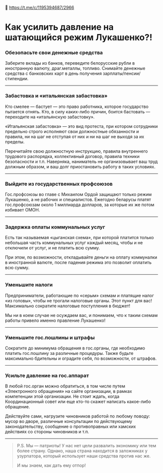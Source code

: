 🔗 https://t.me/c/1195394687/2966
 
# Как усилить давление на шатающийся режим Лукашенко?!

### Обезопасьте свои денежные средства
Заберите вклады из банков, переведите белорусские рубли в иностранную валюту, драг.металлы, топливо. 
Снимайте денежные средства с банковских карт в день получения зарплаты/пенсии/стипендии.

---

### Забастовка и «итальянская забастовка»
Кто смелее — бастует — это право работника, которое государство пытается отнять. Кто, в силу каких-либо причин, боится бастовать — переходите на «итальянскую забастовку».

«Итальянская забастовка» — это вид протеста, при котором сотрудники предельно строго исполняют свои должностные обязанности и правила, ни на шаг не отступая от
них и ни на шаг не выходя за их пределы.

Перечитайте свою должностную инструкцию, правила внутреннего трудового распорядка, коллективный договор, правила техники безопасности и т.п. Наверняка, наниматель не организовывает ваш труд должным образом, и ваш долг приостановить работу в таких условиях. 

---

### Выйдите из государственных профсоюзов
Гос.профсоюзы во главе с Михаилом Ордой защищают только режим Лукашенко, а не рабочих и специалистов. 
Ежегодно беларусы платят гос.профсоюзам около 1 миллиарда долларов, за которые их же потом избивает ОМОН. 

---

### Задержка оплаты коммунальных услуг
Есть так называемая «цыганская схема», при которой платится только небольшая часть коммунальных услуг каждый месяц, чтобы и не отключили от услуг, и не платить всю сумму.

При этом, по возможности, откладывайте деньги на оплату коммуналки в иностранной валюте, после падения режима это позволит оплатить всю сумму.

---

### Уменьшите налоги
Предприниматели, работающие по «серым» схемам и платящие налог «из головы», чтобы не трогали налоговые органы. Этот пункт для вас! Максимально сократите налоговые поступления в бюджет!

Мы ни в коем случае не осуждаем вас, и понимаем, что к таким схемам работы привело именно правление Лукашенко! 

---

### Уменьшите гос.пошлины и штрафы
Сократите до минимума обращения в гос.органы, где необходимо платить гос.пошлину за различные процедуры. Также будьте максимально бдительны и оградите себя, по возможности, от штрафов. 

---

### Усильте давление на гос.аппарат
В любой гос.орган можно обратиться, в том числе путем «Электронного обращения» на сайте организации, в рамках компетенции этой организации. 
Не стоит ждать, когда Координационный совет или еще кто-то скажет написать какое-либо обращение.

Действуйте сами, нагрузите чиновников работой по любому поводу: мусор во дворе, различные консультации по действующему законодательству, сообщение о противоправных или хамских действиях со стороны чиновников и т.п. 

---

> P.S. Мы — патриоты! У нас нет цели развалить экономику или тем более страну. Однако, наша страна находится в заложниках у узурпатора, который использует наши средства против нас же. 
>
> И мы знаем, как дать ему отпор!

